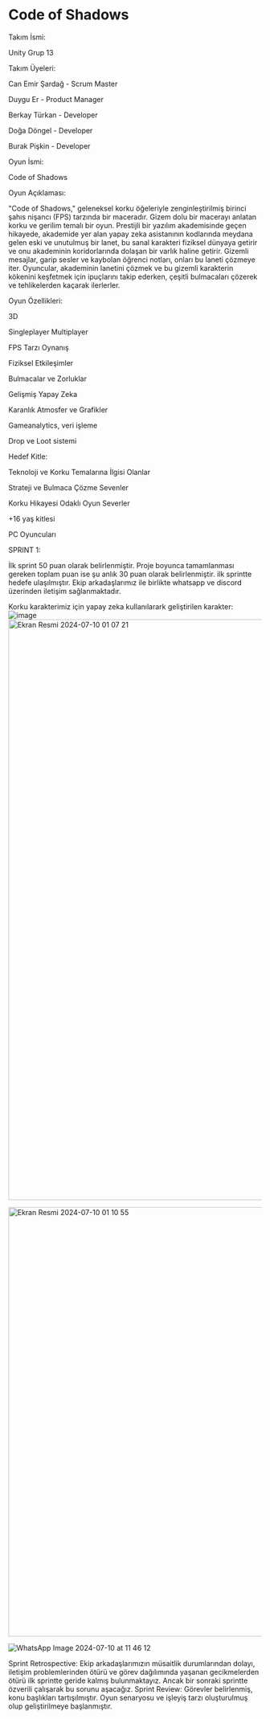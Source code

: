 # Code of Shadows
Takım İsmi: 

Unity Grup 13

Takım Üyeleri:

Can Emir Şardağ - Scrum Master

Duygu Er - Product Manager

Berkay Türkan - Developer

Doğa Döngel - Developer

Burak Pişkin - Developer

Oyun İsmi:

Code of Shadows

Oyun Açıklaması:

"Code of Shadows," geleneksel korku öğeleriyle zenginleştirilmiş birinci şahıs nişancı (FPS) tarzında bir maceradır. Gizem dolu bir macerayı anlatan korku ve gerilim temalı bir oyun. Prestijli bir yazılım akademisinde geçen hikayede, akademide yer alan yapay zeka asistanının kodlarında meydana gelen eski ve unutulmuş bir lanet, bu sanal karakteri fiziksel dünyaya getirir ve onu akademinin koridorlarında dolaşan bir varlık haline getirir. Gizemli mesajlar, garip sesler ve kaybolan öğrenci notları, onları bu laneti çözmeye iter. Oyuncular, akademinin lanetini çözmek ve bu gizemli karakterin kökenini keşfetmek için ipuçlarını takip ederken, çeşitli bulmacaları çözerek ve tehlikelerden kaçarak ilerlerler. 

Oyun Özellikleri:

3D

Singleplayer
Multiplayer

FPS Tarzı Oynanış

Fiziksel Etkileşimler

Bulmacalar ve Zorluklar

Gelişmiş Yapay Zeka

Karanlık Atmosfer ve Grafikler

Gameanalytics, veri işleme

Drop ve Loot sistemi

Hedef Kitle:

Teknoloji ve Korku Temalarına İlgisi Olanlar

Strateji ve Bulmaca Çözme Sevenler

Korku Hikayesi Odaklı Oyun Severler

+16 yaş kitlesi

PC Oyuncuları

SPRINT 1:

İlk sprint 50 puan olarak belirlenmiştir. Proje boyunca tamamlanması gereken toplam puan ise şu anlık 30 puan olarak belirlenmiştir. ilk sprintte hedefe ulaşılmıştır.
Ekip arkadaşlarımız ile birlikte whatsapp ve discord üzerinden iletişim sağlanmaktadır.

Korku karakterimiz için yapay zeka kullanılarark geliştirilen karakter:
![image](https://github.com/Cansardag/UnityGrup13/assets/155465635/6af579b9-ddb3-435b-85a3-846249ae8b9c)
<img width="1156" alt="Ekran Resmi 2024-07-10 01 07 21" src="https://github.com/Cansardag/UnityGrup13/assets/155465635/57acf97f-0d40-4862-b5e4-eb7554f75265">


<img width="855" alt="Ekran Resmi 2024-07-10 01 10 55" src="https://github.com/Cansardag/UnityGrup13/assets/155465635/b2cef1e2-15ba-470c-a64a-ee838c2d2808">

![WhatsApp Image 2024-07-10 at 11 46 12](https://github.com/Cansardag/UnityGrup13/assets/155465635/3c19929c-f17f-467e-8650-de47a29b8750)


Sprint Retrospective:
Ekip arkadaşlarımızın müsaitlik durumlarından dolayı, iletişim problemlerinden ötürü ve görev dağılımında yaşanan gecikmelerden ötürü ilk sprintte geride kalmış bulunmaktayız. Ancak bir sonraki sprintte özverili çalışarak bu sorunu aşacağız.
Sprint Review:
Görevler belirlenmiş, konu başlıkları tartışılmıştır. Oyun senaryosu ve işleyiş tarzı oluşturulmuş olup geliştirilmeye başlanmıştır.


